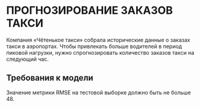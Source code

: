 # ПРОГНОЗИРОВАНИЕ ЗАКАЗОВ ТАКСИ
Компания «Чётенькое такси» собрала исторические данные о заказах такси в аэропортах. Чтобы привлекать больше водителей в период пиковой нагрузки, нужно спрогнозировать количество заказов такси на следующий час.

## Требования к модели
Значение метрики RMSE на тестовой выборке должно быть не больше 48.
